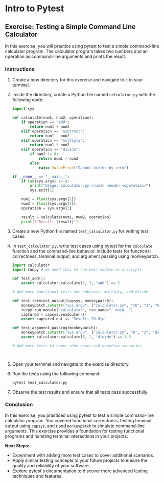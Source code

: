 # Intro to Pytest

## Exercise: Testing a Simple Command Line Calculator

In this exercise, you will practice using pytest to test a simple command-line calculator program. The calculator program takes two numbers and an operation as command-line arguments and prints the result.

### Instructions

1. Create a new directory for this exercise and navigate to it in your terminal.

2. Inside the directory, create a Python file named `calculator.py` with the following code:

   ```python
   import sys

   def calculate(num1, num2, operation):
       if operation == "add":
           return num1 + num2
       elif operation == "subtract":
           return num1 - num2
       elif operation == "multiply":
           return num1 * num2
       elif operation == "divide":
           if num2 != 0:
               return num1 / num2
           else:
               raise ValueError("Cannot divide by zero")

   if __name__ == "__main__":
       if len(sys.argv) != 4:
           print("Usage: calculator.py <num1> <num2> <operation>")
           sys.exit(1)

       num1 = float(sys.argv[1])
       num2 = float(sys.argv[2])
       operation = sys.argv[3]

       result = calculate(num1, num2, operation)
       print(f"Result: {result}")
   ```

3. Create a new Python file named `test_calculator.py` for writing test cases.

4. In `test_calculator.py`, write test cases using pytest for the `calculate` function and the command-line behavior. Include tests for functional correctness, terminal output, and argument passing using monkeypatch.

   ```python
   import calculator
   import runpy # we need this to run main module as a scripts 

   def test_add():
       assert calculator.calculate(2, 3, "add") == 5

   # Add more functional tests for subtract, multiply, and divide

   def test_terminal_output(capsys, monkeypatch):
       monkeypatch.setattr("sys.argv", ["calculator.py", "10", "2", "multiply"])
       runpy.run_module("calculator", run_name="__main__")
       captured = capsys.readouterr()
       assert captured.out == "Result: 20.0\n"

   def test_argument_passing(monkeypatch):
       monkeypatch.setattr("sys.argv", ["calculator.py", "6", "2", "divide"]) # Extra Credit: This line currently doesn't do anything can we fix it?
       assert calculator.calculate(6, 2, "divide") == 3.0

   # Add more tests to cover edge cases and negative scenarios 

  
   ```

5. Open your terminal and navigate to the exercise directory.

6. Run the tests using the following command:

   ```bash
   pytest test_calculator.py
   ```

7. Observe the test results and ensure that all tests pass successfully.

### Conclusion

In this exercise, you practiced using pytest to test a simple command-line calculator program. You covered functional correctness, testing terminal output using `capsys`, and used `monkeypatch` to simulate command-line arguments. This exercise provides a foundation for testing functional programs and handling terminal interactions in your projects.

**Next Steps:**
- Experiment with adding more test cases to cover additional scenarios.
- Apply similar testing concepts to your future projects to ensure the quality and reliability of your software.
- Explore pytest's documentation to discover more advanced testing techniques and features.
